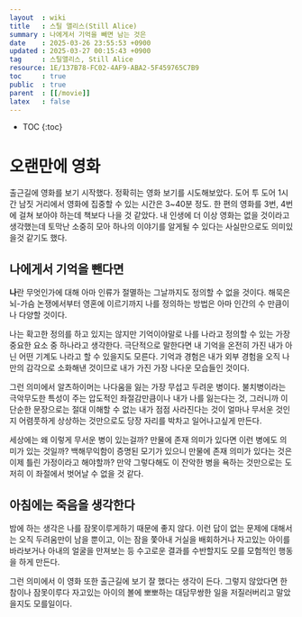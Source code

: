 ```yaml
---
layout  : wiki
title   : 스틸 앨리스(Still Alice) 
summary : 나에게서 기억을 빼면 남는 것은 
date    : 2025-03-26 23:55:53 +0900
updated : 2025-03-27 00:15:43 +0900
tag     : 스틸앨리스, Still Alice
resource: 1E/137B78-FC02-4AF9-ABA2-5F459765C7B9
toc     : true
public  : true
parent  : [[/movie]]
latex   : false
---
```

* TOC
{:toc}

# 오랜만에 영화
출근길에 영화를 보기 시작했다. 정확히는 영화 보기를 시도해보았다. 도어 투 도어 1시간 남짓 거리에서 영화에 집중할 수 있는 시간은 3~40분 정도. 한 편의 영화를 3번, 4번에 걸쳐 보아야 하는데 책보다 나을 것 같았다. 내 인생에 더 이상 영화는 없을 것이라고 생각했는데 토막난 소중히 모아 하나의 이야기를 알게될 수 있다는 사실만으로도 의미있을것 같기도 했다.

## 나에게서 기억을 뺀다면
**나**란 무엇인가에 대해 아마 인류가 절멸하는 그날까지도 정의할 수 없을 것이다. 해묵은 뇌-가슴 논쟁에서부터 영혼에 이르기까지 나를 정의하는 방법은 아마 인간의 수 만큼이나 다양할 것이다. 

나는 확고한 정의를 하고 있지는 않지만 기억이야말로 나를 나라고 정의할 수 있는 가장 중요한 요소 중 하나라고 생각한다. 극단적으로 말한다면 내 기억을 온전히 가진 내가 아닌 어떤 기계도 나라고 할 수 있을지도 모른다. 기억과 경험은 내가 외부 경험을 오직 나만의 감각으로 소화해낸 것이므로 내가 가진 가장 나다운 모습들인 것이다.

그런 의미에서 알츠하이머는 나다움을 잃는 가장 무섭고 두려운 병이다. 불치병이라는 극악무도한 특성이 주는 압도적인 좌절감만큼이나 내가 나를 잃는다는 것, 그러니까 이 단순한 문장으로는 절대 이해할 수 없는 내가 점점 사라진다는 것이 얼마나 무서운 것인지 어렴풋하게 상상하는 것만으로도 당장 자리를 박차고 일어나고싶게 만든다.

세상에는 왜 이렇게 무서운 병이 있는걸까? 만물에 존재 의미가 있다면 이런 병에도 의미가 있는 것일까? 백해무익함이 증명된 모기가 있으니 만물에 존재 의미가 있다는 것은 이제 틀린 가정이라고 해야할까? 만약 그렇다해도 이 잔악한 병을 욕하는 것만으로는 도저히 이 좌절에서 벗어날 수 없을 것 같다.


## 아침에는 죽음을 생각한다
밤에 하는 생각은 나를 잠못이루게하기 때문에 좋지 않다. 이런 답이 없는 문제에 대해서는 오직 두려움만이 남을 뿐이고, 이는 잠을 쫓아내 거실을 배회하거나 자고있는 아이를 바라보거나 아내의 얼굴을 만져보는 등 수고로운 결과를 수반할지도 모를 모험적인 행동을 하게 만든다.

그런 의미에서 이 영화 또한 출근길에 보기 잘 했다는 생각이 든다. 그렇지 않았다면 한참이나 잠못이루다 자고있는 아이의 볼에 뽀뽀하는 대담무쌍한 일을 저질러버리고 말았을지도 모를일이다.
